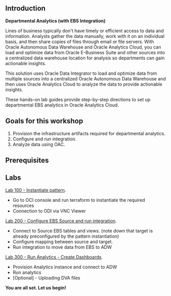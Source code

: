 ## Introduction

**Departmental Analytics (with EBS Integration)**

Lines of business typically don't have timely or efficient access to data and information. Analysts gather the data manually, work with it on an individual basis, and then share copies of files through email or file servers. With Oracle Autonomous Data Warehouse and Oracle Analytics Cloud, you can load and optimize data from Oracle E-Business Suite and other sources into a centralized data warehouse location for analysis so departments can gain actionable insights.

This solution uses Oracle Data Integrator to load and optimize data from multiple sources into a centralized Oracle Autonomous Data Warehouse and then uses Oracle Analytics Cloud to analyze the data to provide actionable insights.

These hands-on lab guides provide step-by-step directions to set up departmental EBS analytics in Oracle Analytics Cloud.

## Goals for this workshop
1. Provision the infrastructure artifacts required for departmental analytics.
2. Configure and run integration.
3. Analyze data using OAC.


## Prerequisites


## Labs
[Lab 100 - Instantiate pattern](ProvisionOCVS.md).

- Go to OCI console and run terraform to instantiate the required resources 
- Connection to ODI via VNC Viewer

[Lab 200 - Configure EBS Source and run integration](ConfigureIntegration.md). 

- Connect to Source EBS tables and views. (note down that target is already preconfigured by the pattern instantiation)
- Configure mapping between source and target.
- Run integration to move data from EBS to ADW

[Lab 300 - Run Analytics - Create Dashboards](runanalytics.md).

- Provision Analytics instance and connect to ADW
- Run analytics
- [Optional] - Uploading DVA files

**You are all set. Let us begin!**
